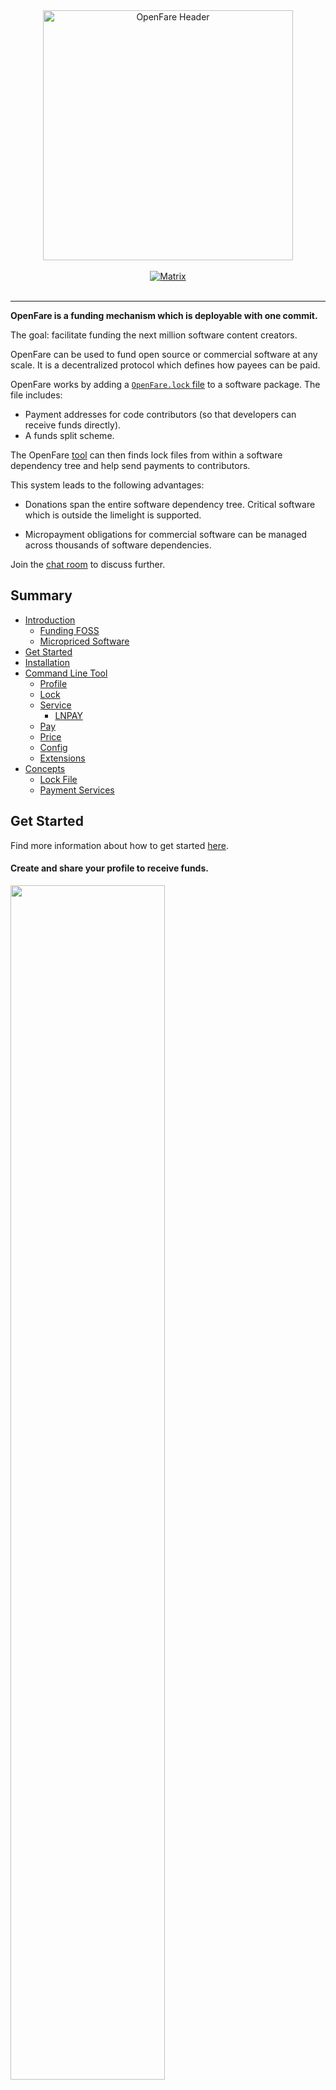 <div align="center">

<a href="https://openfare.dev">
  <img src="./assets/header.svg" alt="OpenFare Header" title="OpenFare" align="center" style="max-width: 400px; width: 400px" />
</a>
<br>
<br>
<a href="https://matrix.to/#/#openfare:matrix.org">
  <img src="https://img.shields.io/matrix/openfare:matrix.org?label=chat&logo=matrix&style=flat-square" alt="Matrix">
</a>
</div>

<br clear="both"/>

---

**OpenFare is a funding mechanism which is deployable with one commit.**

The goal: facilitate funding the next million software content creators.

OpenFare can be used to fund open source or commercial software at any scale. It is a decentralized protocol which defines how payees can be paid.

OpenFare works by adding a [`OpenFare.lock` file](https://openfare.dev/doc/cli/lock.html) to a software package. The file includes:

* Payment addresses for code contributors (so that developers can receive funds directly).
* A funds split scheme.

The OpenFare [tool](https://openfare.dev/doc/cli/index.html) can then finds lock files from within a software dependency tree and help send payments to contributors.

This system leads to the following advantages:

* Donations span the entire software dependency tree. Critical software which is outside the limelight is supported.

* Micropayment obligations for commercial software can be managed across thousands of software dependencies.

Join the [chat room](https://matrix.to/#/#openfare:matrix.org) to discuss further.

## Summary

* [Introduction](https://openfare.dev/doc/introduction/index.html)
  * [Funding FOSS](https://openfare.dev/doc/introduction/funding_foss.html)
  * [Micropriced Software](https://openfare.dev/doc/introduction/micropriced_software.html)
* [Get Started](https://openfare.dev/doc/get_started.html)
* [Installation](https://openfare.dev/doc/installation.html)
* [Command Line Tool](https://openfare.dev/doc/cli/index.html)
  * [Profile](https://openfare.dev/doc/cli/profile.html)
  * [Lock](https://openfare.dev/doc/cli/lock.html)
  * [Service](https://openfare.dev/doc/cli/service/index.html)
    * [LNPAY](https://openfare.dev/doc/cli/service/lnpay.html)
  * [Pay](https://openfare.dev/doc/cli/pay.html)
  * [Price](https://openfare.dev/doc/cli/price.html)
  * [Config](https://openfare.dev/doc/cli/config.html)
  * [Extensions](https://openfare.dev/doc/cli/extensions.html)
* [Concepts](https://openfare.dev/doc/concepts/index.html)
  * [Lock File](https://openfare.dev/doc/concepts/lock.html)
  * [Payment Services](https://openfare.dev/doc/concepts/services.html)

## Get Started

Find more information about how to get started [here](https://openfare.dev/doc/get_started.html).

#### Create and share your profile to receive funds.

<a href="https://openfare.dev/doc/cli/profile.html">
  <img src="./assets/profile.svg" align="center" width="70%"/>
</a>

  <br clear="center"/>
  <br clear="center"/>

#### Donate to your project's software dependency tree contributors.
  <a href="https://openfare.dev/doc/cli/pay.html">
    <img src="./assets/donate.svg" align="center" width="70%"/>
  </a>
